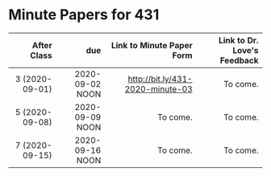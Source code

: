 # Minute Papers for 431

After Class | due | Link to Minute Paper Form | Link to Dr. Love's Feedback
----------: | ------: | --------: | ----------:
3 (2020-09-01) | 2020-09-02 NOON | http://bit.ly/431-2020-minute-03 | To come.
5 (2020-09-08) | 2020-09-09 NOON | To come. | To come.
7 (2020-09-15) | 2020-09-16 NOON | To come. | To come.
